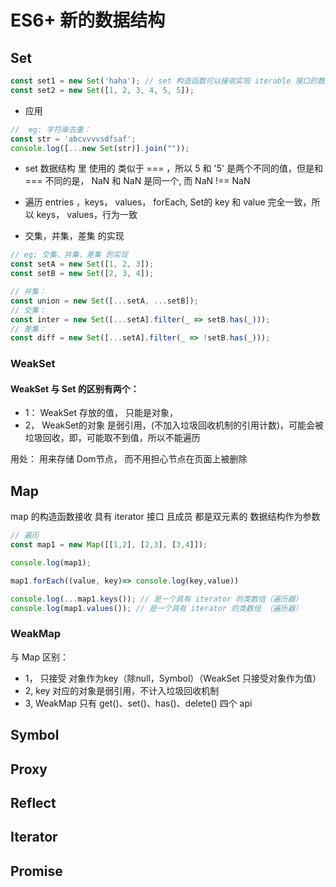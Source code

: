 # ES6+ 新的数据结构

## Set
```js
const set1 = new Set('haha'); // set 构造函数可以接收实现 iterable 接口的数据结构
const set2 = new Set([1, 2, 3, 4, 5, 5]);
```

* 应用
```js
//  eg: 字符串去重： 
const str = 'abcvvvvsdfsaf';
console.log([...new Set(str)].join(""));
```

* set 数据结构 里 使用的 类似于 === ，所以 5 和 '5' 是两个不同的值，但是和 === 不同的是， NaN 和 NaN 是同一个, 而 NaN !== NaN
* 遍历 entries ，keys， values， forEach, Set的 key 和 value 完全一致，所以 keys， values，行为一致

* 交集，并集，差集 的实现
```js
// eg: 交集，并集，差集 的实现
const setA = new Set([1, 2, 3]);
const setB = new Set([2, 3, 4]);

// 并集： 
const union = new Set([...setA, ...setB]);
// 交集： 
const inter = new Set([...setA].filter(_ => setB.has(_)));
// 差集：
const diff = new Set([...setA].filter(_ => !setB.has(_)));
```

### WeakSet

#### WeakSet 与 Set 的区别有两个： 
* 1： WeakSet 存放的值， 只能是对象，
* 2， WeakSet的对象 是弱引用，(不加入垃圾回收机制的引用计数)，可能会被垃圾回收，即，可能取不到值，所以不能遍历

用处： 用来存储 Dom节点， 而不用担心节点在页面上被删除



## Map
map 的构造函数接收 具有 iterator 接口 且成员 都是双元素的 数据结构作为参数

```js
// 遍历
const map1 = new Map([[1,2], [2,3], [3,4]]);

console.log(map1);

map1.forEach((value, key)=> console.log(key,value))

console.log(...map1.keys()); // 是一个具有 iterator 的类数组（遍历器）
console.log(map1.values()); // 是一个具有 iterator 的类数组 （遍历器）
```

### WeakMap


与 Map 区别：
* 1， 只接受 对象作为key（除null，Symbol）（WeakSet 只接受对象作为值）
* 2, key 对应的对象是弱引用，不计入垃圾回收机制
* 3, WeakMap 只有 get()、set()、has()、delete() 四个 api


## Symbol

## Proxy

## Reflect

## Iterator

## Promise